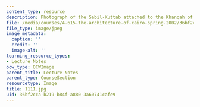 ```yaml
---
content_type: resource
description: Photograph of the Sabil-Kuttab attached to the Khanqah of Sultan al-Ghuri
file: /media/courses/4-615-the-architecture-of-cairo-spring-2002/36bf2ccab219b84fa8803a60741cafe9_1111.jpg
file_type: image/jpeg
image_metadata:
  caption: ''
  credit: ''
  image-alt: ''
learning_resource_types:
- Lecture Notes
ocw_type: OCWImage
parent_title: Lecture Notes
parent_type: CourseSection
resourcetype: Image
title: 1111.jpg
uid: 36bf2cca-b219-b84f-a880-3a60741cafe9
---
```

